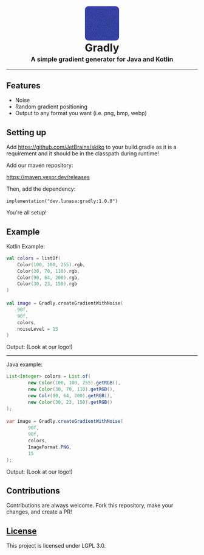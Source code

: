 <center>
<img src="assets/logo.png" style="border-radius: 10%; margin-top: 40px; margin-bottom: -40px" />
<h1 style="margin-bottom: -20px">Gradly</h1>
<h3>A simple gradient generator for Java and Kotlin</h3>
</center>

---

## Features
- Noise
- Random gradient positioning
- Output to any format you want (i.e. png, bmp, webp)

## Setting up
Add https://github.com/JetBrains/skiko to your build.gradle as it is a requirement and it should be in the classpath during runtime!

Add our maven repository:

https://maven.vexor.dev/releases

Then, add the dependency:

`implementation("dev.lunasa:gradly:1.0.0")`

You're all setup!

## Example

Kotlin Example:

```kotlin
val colors = listOf(
    Color(100, 100, 255).rgb,
    Color(30, 70, 110).rgb,
    Color(90, 64, 200).rgb,
    Color(30, 23, 150).rgb
)

val image = Gradly.createGradientWithNoise(
    90f,
    90f,
    colors,
    noiseLevel = 15
)
```

Output: (Look at our logo!)

---

Java example:
```java
List<Integer> colors = List.of(
        new Color(100, 100, 255).getRGB(),
        new Color(30, 70, 110).getRGB(),
        new Colr(90, 64, 200).getRGB(),
        new Color(30, 23, 150).getRGB()
);

var image = Gradly.createGradientWithNoise(
        90f,
        90f,
        colors,
        ImageFormat.PNG,
        15
);
```

Output: (Look at our logo!)

## Contributions

Contributions are always welcome. Fork this repository, make your changes, and create a PR!

## [License](LICENSE.md)

This project is licensed under LGPL 3.0.